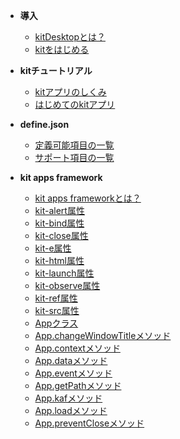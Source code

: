 - **導入**
  - [kitDesktopとは？](/)
  - [kitをはじめる](/START)

- **kitチュートリアル**
  - [kitアプリのしくみ](/HOW)
  - [はじめてのkitアプリ](/FIRSTAPP)

- **define.json**
  - [定義可能項目の一覧](/DEF)
  - [サポート項目の一覧](/DEFS)

- **kit apps framework**
  - [kit apps frameworkとは？](/kaf)
  - [kit-alert属性](/kit-alert)
  - [kit-bind属性](/kit-bind)
  - [kit-close属性](/kit-close)
  - [kit-e属性](/kit-e)
  - [kit-html属性](/kit-html)
  - [kit-launch属性](/kit-launch)
  - [kit-observe属性](/kit-observe)
  - [kit-ref属性](/kit-ref)
  - [kit-src属性](/kit-src)
  - [Appクラス](/App)
  - [App.changeWindowTitleメソッド](/App.changeWindowTitle)
  - [App.contextメソッド](/App.context)
  - [App.dataメソッド](/App.data)
  - [App.eventメソッド](/App.event)
  - [App.getPathメソッド](/App.getPath)
  - [App.kafメソッド](/App.kaf)
  - [App.loadメソッド](/App.load)
  - [App.preventCloseメソッド](/App.preventClose)